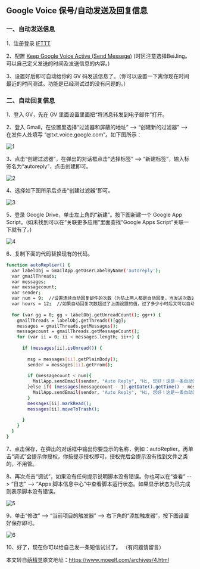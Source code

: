 ## Google Voice 保号/自动发送及回复信息

### 一、自动发送信息

1、注册登录 [IFTTT](https://ifttt.com)

2、配置 [Keep Google Voice Active (Send Messege)](https://www.moeelf.com/go/aHR0cHM6Ly9pZnR0dC5jb20vYXBwbGV0cy9Tc254VFlaSi1rZWVwLWdvb2dsZS12b2ljZS1hY3RpdmUtc2VuZC1tZXNzZWdl) (时区注意选择BeiJing。可以自己定义发送的时间及发送信息的内容。)

3、设置好后即可自动给你的 GV 码发送信息了。（你可以设置一下离你现在时间最近的时间测试。功能是已经测试过的没有问题的。）


### 二、自动回复信息

1、登入 GV，先在 GV 里面设置里面把“将消息转发到电子邮件”打开。

2、登入 Gmail，在设置里选择“过滤器和屏蔽的地址” --> “创建新的过滤器” --> 在发件人处填写 “@txt.voice.google.com”。如下图所示：

![1](https://camo.githubusercontent.com/f52a4f300edb7c383bb829216605a8c18b411801/68747470733a2f2f7777772e6d6f65656c662e636f6d2f616374696f6e2f57617465726d61726b3f6d61726b3d4c33567a63693931634778765957527a4c7a49774d546b764d4455764f444d344d7a55304f444d794c6e42755a773d3d)

3、点击“创建过滤器”，在弹出的对话框点击“选择标签” --> “新建标签”，输入标签名为“autoreply”，点击创建即可。

![2](https://camo.githubusercontent.com/9aaf099afeaee93354aaaa045a19b920f63b8608/68747470733a2f2f7777772e6d6f65656c662e636f6d2f616374696f6e2f57617465726d61726b3f6d61726b3d4c33567a63693931634778765957527a4c7a49774d546b764d4455764d5441344d5467354d4449344f533577626d633d)

4、选择如下图所示后点击“创建过滤器”即可。

![3](https://camo.githubusercontent.com/6992412e3846375845b524f4dcb4b81572597b83/68747470733a2f2f7777772e6d6f65656c662e636f6d2f616374696f6e2f57617465726d61726b3f6d61726b3d4c33567a63693931634778765957527a4c7a49774d546b764d4455764d7a59774f444d314d444d7a4d793577626d633d)


5、登录 Google Drive，单击左上角的“新建”。按下图新建一个 Google App Script。(如未找到可以在“关联更多应用”里面查找“Google Apps Script”关联一下就有了。)

![4](https://camo.githubusercontent.com/aaa646b15ef963673f08a00c2387009a34ef1e15/68747470733a2f2f7777772e6d6f65656c662e636f6d2f616374696f6e2f57617465726d61726b3f6d61726b3d4c33567a63693931634778765957527a4c7a49774d546b764d4455764e4445774f546b794e446b344f533577626d633d)

6、复制下面的代码替换现有的代码。
```bash
function autoReplier() {
  var labelObj = GmailApp.getUserLabelByName('autoreply');
  var gmailThreads;
  var messages;
  var messagecount;
  var sender;
  var num = 9;  //设置连续自动回复邮件的次数（为防止两人都是自动回复，当发送次数达到 9 时将不自动回复）。
  var hours = 12;  //如果自动回复次数超过了上面设置的值，过了多少小时后又可以自动回复。
    
  for (var gg = 0; gg < labelObj.getUnreadCount(); gg++) {
    gmailThreads = labelObj.getThreads()[gg];
    messages = gmailThreads.getMessages();
    messagecount = gmailThreads.getMessageCount();
    for (var ii = 0; ii < messages.length; ii++) {
      
      if (messages[ii].isUnread()) {
        
        msg = messages[ii].getPlainBody();
        sender = messages[ii].getFrom(); 
 
        if (messagecount < num){
          MailApp.sendEmail(sender, "Auto Reply", "Hi, 您好！这是一条自动回复短信！本短信由 Google Apps Script 自动发出。");
        }else if( (messages[messagecount - 1].getDate().getTime() - messages[messagecount - num].getDate().getTime()) > hours * 60 * 60 * 1000 ){
          MailApp.sendEmail(sender, "Auto Reply", "Hi, 您好！这是一条自动回复短信！本短信由 Google Apps Script 自动发出。");
        }
        messages[ii].markRead();
        messages[ii].moveToTrash();
 
      }
    }
  }
}
```

7、点击保存，在弹出的对话框中输出你要显示的名称，例如：autoReplier。再单击“调试”会提示你授权，你按提示授权即可。授权完后会提示没有找到文件之类的，不用管。

8、再次点击“调试”，如果没有任何提示说明脚本没有错误。你也可以在“查看” --> “日志” --> “Apps 脚本信息中心”中查看脚本运行状态。如果显示状态为已完成则表示脚本没有错误。

![5](https://www.moeelf.com/action/Watermark?mark=L3Vzci91cGxvYWRzLzIwMTkvMDUvNzA2MzQ2ODQ1LnBuZw==)

9、单击“修改” --> “当前项目的触发器” --> 右下角的“添加触发器”，按下图设置好保存即可。

![6](https://camo.githubusercontent.com/3be707e008523c041b765d2191fb5060f952654f/68747470733a2f2f7777772e6d6f65656c662e636f6d2f616374696f6e2f57617465726d61726b3f6d61726b3d4c33567a63693931634778765957527a4c7a49774d546b764d4455764e4445324d4459794e6a51354d693577626d633d)

10、好了，现在你可以给自己发一条短信试试了。  （有问题请留言）

本文转自[萌精灵](https://www.moeelf.com)原文地址：https://www.moeelf.com/archives/4.html
